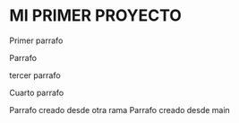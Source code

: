 # MI PRIMER PROYECTO

Primer parrafo

Parrafo

tercer parrafo

Cuarto parrafo

Parrafo creado desde otra rama
Parrafo creado desde main 
